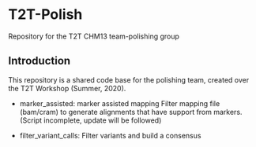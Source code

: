 # T2T-Polish
Repository for the T2T CHM13 team-polishing group


## Introduction
This repository is a shared code base for the polishing team, created over the T2T Workshop (Summer, 2020).


* marker_assisted: marker assisted mapping
Filter mapping file (bam/cram) to generate alignments that have support from markers.
(Script incomplete, update will be followed)

* filter_variant_calls: Filter variants and build a consensus


